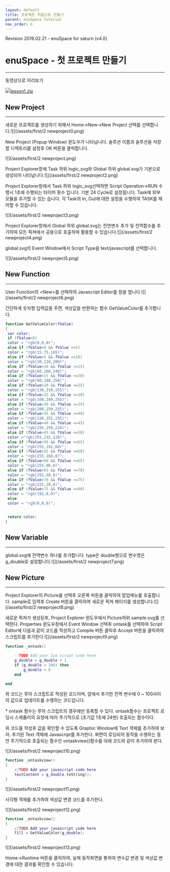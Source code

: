 ```yaml
---
layout: default
title: 프로젝트 처음으로 만들기
parent: enuSpace Tutorial
nav_order: b
---
```


Revision 2019.02.21 - enuSpace for saturn \(v4.0\)

# **enuSpace - 첫 프로젝트 만들기**

---

동영상으로 미리보기

[![](http://t1.daumcdn.net/tistory_admin/blogs/image/extension/zip.gif?_version_=3d7a217f08a841c139e24870e39a7c38e14074c7)lesson1.zip](http://enuspace.tistory.com/attachment/cfile6.uf@2437B74D58F9623C14493A.zip)

## **New Project**

---

새로운 프로젝트를 생성하기 위해서 Home-&gt;New-&gt;New Project 선택를 선택합니다.![](/assets/first/2 newproject0.png)

New Project \(Popup Window\) 윈도우가 나타납니다. 솔루션 이름과 솔루션을 저장할 디렉토리를 설정후 OK 버튼을 클릭합니다.

![](/assets/first/2 newproject.png)

Project Explorer창에 Task 하위 logic\_svg와 Global 하위 global.svg가 기본으로 생성되어 나타납니다.![](/assets/first/2 newproject2.png)

Project Explorer창에서 Task 하위 logic\_svg선택하면 Script Operation-&gt;RUN 수행시 1초에 수행되는 타이머 횟수 입니다. 기본 24 Cycle로 설정됩니다. Task에 외부 모듈을 추가할 수 있는 습니다. 각 Task의 In, Out에 대한 설정을 수행하여 TASK를 제어할 수 있습니다.

![](/assets/first/2 newproject3.png)

Project Explorer창에서 Global 하위 global.svg는 전연변수 추가 및 전역함수를 추가하여 모든 픽쳐에서 공용으로 호출하여 활용할 수 있습니다.![](/assets/first/2 newproject4.png)

global.svg의 Event Window에서 Script Type을 text/javascript를 선택합니다.

![](/assets/first/2 newproject5.png)

## **New Function**

---

User Function의 &lt;New&gt;를 선택하여 Javascript Editor를 창을 엽니다.![](/assets/first/2 newproject6.png)

간단하게 숫자형 입력값을 주면, 색상값을 반환하는 함수 GetValueColor를 추가합니다.

```lua
function GetValueColor(fValue)
{
 var color;
 if (fValue<0)
 color = "rgb(0,0,0)";
 else if (fValue>0 && fValue <=5)
 color = "rgb(15,75,165)";
 else if (fValue>5 && fValue <=10)
 color = "rgb(30,110,200)";
 else if (fValue>10 && fValue <=15)
 color = "rgb(60,160,240)";
 else if (fValue>15 && fValue <=20)
 color = "rgb(80,180,250)";
 else if (fValue>20 && fValue <=25)
 color = "rgb(130,210,255)";
 else if (fValue>25 && fValue <=30)
 color = "rgb(160,240,255)";
 else if (fValue>30 && fValue <=35)
 color = "rgb(200,250,255)";
 else if (fValue>35 && fValue <=40)
 color = "rgb(230,255,255)";
 else if (fValue>40 && fValue <=45)
 color = "rgb(255,250,220)";
 else if (fValue>45 && fValue <=50)
 color ="rgb(255,232,120)";
 else if (fValue>50 && fValue <=55)
 color = "rgb(255,192,60)";
 else if (fValue>55 && fValue <=60)
 color = "rgb(255,160,0)";
 else if (fValue>60 && fValue <=65)
 color = "rgb(255,96,0)";
 else if (fValue>65 && fValue <=70)
 color = "rgb(255,50,0)";
 else if (fValue>70 && fValue <=75)
 color = "rgb(225,20,0)";
 else if (fValue>75 && fValue <=80)
 color = "rgb(192,0,0)";
 else 
 color = "rgb(0,0,0)";


 return color;
}
```

## **New Variable**

---

global.svg에 전역변수 하나를 추가합니다. type은 double형으로 변수명은 g\_double로 설정합니다.![](/assets/first/2 newproject7.png)

## **New Picture**

---

Project Explorer의 Picture를 선택후 오른쪽 버튼을 클릭하여 팝업메뉴를 호출합니다. sample로 입력후 Create 버튼을 클릭하여 새로운 픽쳐 페이지를 생성합니다.![](/assets/first/2 newproject8.png)

새로운 픽쳐가 생성된후, Project Explorer 윈도우에서 Picture하위 sample.svg를 선택한다. Properties 윈도우창에서 Event Window 선택후 ontask를 선택하여 Script Editor에 다음과 같이 코드를 작성하고 Compile 버튼 클릭후 Accept 버튼을 클릭하여 스크립트를 추가한다.![](/assets/first/2 newproject9.png)

```lua
function _ontask()

    --TODO Add your lua script code here
    g_double = g_double + 1
    if (g_double > 100) then
        g_double = 0
    end

end
```

위 코드는 루아 스크립트로 작성된 코드이며, 앞에서 추가한 전역 변수에 0 ~ 100사이의 값으로 업데이트를 수행하는 코드입니다.

\* ontask 함수는 루아 스크립트의 경우에만 등록할 수 있다. ontask함수는 프로젝트 로딩시 스케쥴러의 요청에 따라 주기적으로 \(초기값 1초에 24번\) 호출되는 함수이다.

위 코드를 작성후 값을 확인할 수 있도록 Graphic Window에 Text 객체를 추가하여 보자. 추가된 Text 객체에 Javascript를 추가한다. 화면이 로딩되어 동작을 수행하는  동안 주기적으로 호출되는 함수인 ontaskview\(\)함수를 아래 코드와 같이 추가하여 본다.

![](/assets/first/2 newproject10.png)

```lua
function _ontaskview()
{    
    //TODO Add your javascript code here
    textContent = g_double.toString();
}
```

![](/assets/first/2 newproject11.png)

사각형 객체를 추가하여 색상값 변경 코드를 추가한다.

![](/assets/first/2 newproject12.png)

```lua
function _ontaskview()
{    
    //TODO Add your javascript code here
    fill = GetValueColor(g_double);
}
```

![](/assets/first/2 newproject13.png)

Home-&gt;Runtime 버튼을 클릭하여, 실제 동작화면을 통하여 변수값 변경 및 색상값 변경에 대한 결과를 확인할 수 있습니다.

